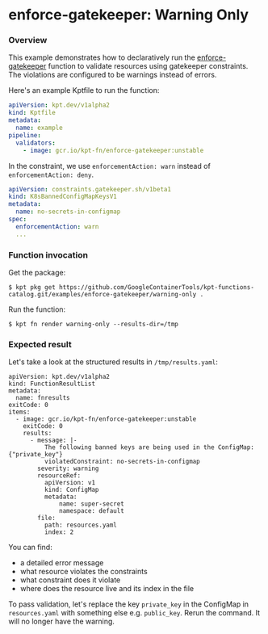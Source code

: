# enforce-gatekeeper: Warning Only

### Overview

This example demonstrates how to declaratively run the [enforce-gatekeeper]
function to validate resources using gatekeeper constraints. The violations are
configured to be warnings instead of errors.

Here's an example Kptfile to run the function:

```yaml
apiVersion: kpt.dev/v1alpha2
kind: Kptfile
metadata:
  name: example
pipeline:
  validators:
    - image: gcr.io/kpt-fn/enforce-gatekeeper:unstable
```

In the constraint, we use `enforcementAction: warn` instead of
`enforcementAction: deny`.

```yaml
apiVersion: constraints.gatekeeper.sh/v1beta1
kind: K8sBannedConfigMapKeysV1
metadata:
  name: no-secrets-in-configmap
spec:
  enforcementAction: warn
  ...
```

### Function invocation

Get the package:

```shell
$ kpt pkg get https://github.com/GoogleContainerTools/kpt-functions-catalog.git/examples/enforce-gatekeeper/warning-only .
```

Run the function:

```shell
$ kpt fn render warning-only --results-dir=/tmp
```

### Expected result

Let's take a look at the structured results in `/tmp/results.yaml`:

```shell
apiVersion: kpt.dev/v1alpha2
kind: FunctionResultList
metadata:
  name: fnresults
exitCode: 0
items:
  - image: gcr.io/kpt-fn/enforce-gatekeeper:unstable
    exitCode: 0
    results:
      - message: |-
          The following banned keys are being used in the ConfigMap: {"private_key"}
          violatedConstraint: no-secrets-in-configmap
        severity: warning
        resourceRef:
          apiVersion: v1
          kind: ConfigMap
          metadata:
              name: super-secret
              namespace: default
        file:
          path: resources.yaml
          index: 2
```

You can find:
- a detailed error message
- what resource violates the constraints
- what constraint does it violate
- where does the resource live and its index in the file

To pass validation, let's replace the key `private_key` in the ConfigMap in
`resources.yaml` with something else e.g. `public_key`.
Rerun the command. It will no longer have the warning.

[enforce-gatekeeper]: https://catalog.kpt.dev/enforce-gatekeeper/v0.1/

